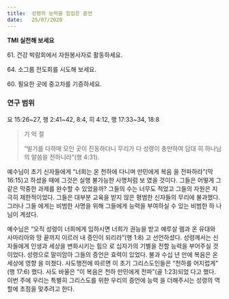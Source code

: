 ```yaml
---
title:  성령의 능력을 힘입은 증언
date:   25/07/2020
---
```


**TMI 실천해 보세요**

61\. 건강 박람회에서 자원봉사자로 활동하세요.

64\. 소그룹 전도회를 시도해 보세요.

60\. 필요한 곳에 중고차를 기증하세요.

### 연구 범위
요 15:26~27, 행 2:41~42, 8:4, 히 4:12, 행 17:33~34, 18:8

> <p>기 억 절</p>
> “빌기를 다하매 모인 곳이 진동하더니 무리가 다 성령이 충만하여 담대 히 하나님의 말씀을 전하니라”(행 4:31).

예수님이 초기 신자들에게 “너희는 온 천하에 다니며 만민에게 복음 을 전파하라”(막 16:15)고 하셨을 때에 그것은 실행 불가능한 사명처럼 보 였을 것이다. 그들은 어떻게 그 같은 막중한 과제를 완수할 수 있었을까? 그들의 수는 너무도 적었고 그들의 자원은 지극히 제한적이었다. 그들은 대부분 교육을 받지 않은 평범한 신자들의 무리에 불과했다. 그러나 그들 에게는 비범한 사명을 위해 그들에게 능력을 부여하실 수 있는 비범한 하 나님이 계셨다.

예수님은 “오직 성령이 너희에게 임하시면 너희가 권능을 받고 예루살 렘과 온 유대와 사마리아와 땅 끝까지 이르러 내 증인이 되리라”(행 1:8) 고 선언하셨다. 성령께서는 신자들에게 인생과 세상을 변화시키는 힘으 로 십자가의 기별을 전할 능력을 부어주실 것이었다. 성령으로 말미암아 그들의 증언은 효력이 있었다. 불과 수십 년 만에 복음은 온 세상에 영향 을 미쳤다. 사도행전에 따르면 이 초기 그리스도인들은 “천하를 어지럽게” (행 17:6) 했다. 사도 바울은 “이 복음은 천하 만민에게 전파”(골 1:23)되었 다고 했다. 이번 주에 우리는 특별히 그리스도를 위한 우리의 증언에 능력 을 더해주시는 성령의 역할에 초점을 맞추려고 한다.